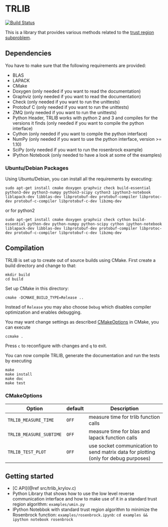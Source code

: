 # TRLIB

[![Build Status](https://travis-ci.org/felixlen/trbench.svg?branch=master)](https://travis-ci.org/felixlen/trbench)

This is a library that provides various methods related to the [trust region subproblem](https://de.wikipedia.org/wiki/Trust-Region-Verfahren#Bemerkung_zur_L.C3.B6sung_des_quadratischen_Problems).

## Dependencies
You have to make sure that the following requirements are provided:
- BLAS
- LAPACK
- CMake
- Doxygen (only needed if you want to read the documentation)
- Graphviz (only needed if you want to read the documentation)
- Check (only needed if you want to run the unittests)
- Protobuf C (only needed if you want to run the unittests)
- ZMQ (only needed if you want to run the unittests)
- Python Header, TRLIB works with python 2 and 3 and compiles for the versions it finds (only needed if you want to compile the python interface)
- Cython (only needed if you want to compile the python interface)
- NumPy (only needed if you want to use the python interface, version >= 1.10)
- SciPy (only needed if you want to run the rosenbrock example)
- IPython Notebook (only needed to have a look at some of the examples)

### Ubuntu/Debian Packages
Using Ubuntu/Debian, you can install all the requirements by executing:

    sudo apt-get install cmake doxygen graphviz check build-essential python3-dev python3-numpy python3-scipy cython3 ipython3-notebook liblapack-dev libblas-dev libprotobuf-dev protobuf-compiler libprotoc-dev protobuf-c-compiler libprotobuf-c-dev libzmq-dev

or for python2

    sudo apt-get install cmake doxygen graphviz check cython build-essential python-dev python-numpy python-scipy cython ipython-notebook liblapack-dev libblas-dev libprotobuf-dev protobuf-compiler libprotoc-dev protobuf-c-compiler libprotobuf-c-dev libzmq-dev


## Compilation
TRLIB is set up to create out of source builds using CMake. First create a build directory and change to that:

    mkdir build
    cd build

Set up CMake in this directory:

    cmake -DCMAKE_BUILD_TYPE=Release ..

Instead of `Release` you may also choose `Debug` which disables compiler optimization and enables debugging.

You may want change settings as described [CMakeOptions](#cmakeoptions) in CMake, you can execute

    ccmake .
Press `c` to reconfigure with changes and `q` to exit.

You can now compile TRLIB, generate the documentation and run the tests by executing

    make
    make install
    make doc
    make test

### CMakeOptions

Option                  | default | Description
------------------------|---------|------------
`TRLIB_MEASURE_TIME`    | `OFF`   | measure time for trlib function calls
`TRLIB_MEASURE_SUBTIME` | `OFF`   | measure time for blas and lapack function calls
`TRLIB_TEST_PLOT`       | `OFF`   | use socket communication to send matrix data for plotting (only for debug purposes)

## Getting started
- [C API](@ref src/trlib_krylov.c)
- Python Library that shows how to use the low level reverse communication interface
  and how to make use of it in a standard trust region algorithm: `examples/umin.py`
- IPython Notebbok with standard trust region algorithm to minimize the Rosenbrock function: `examples/rosenbrock.ipynb`: `cd examples && ipython notebook rosenbrock`
